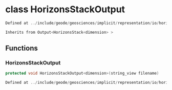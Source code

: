 # class HorizonsStackOutput

```cpp
Defined at ../include/geode/geosciences/implicit/representation/io/horizons_stack_output.h#50
```

```cpp
Inherits from Output<HorizonsStack<dimension> >
```



## Functions

### HorizonsStackOutput

```cpp
protected void HorizonsStackOutput<dimension>(string_view filename)
```

```cpp
Defined at ../include/geode/geosciences/implicit/representation/io/horizons_stack_output.h#53
```



